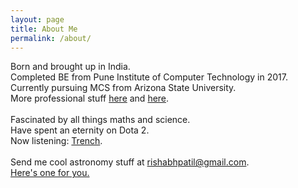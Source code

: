 ```yaml
---
layout: page
title: About Me
permalink: /about/
---
```


Born and brought up in India.<br>
Completed BE from Pune Institute of Computer Technology in 2017.<br>
Currently pursuing MCS from Arizona State University.<br>
More professional stuff [here](linkedin.com/in/rishabhpatil/) and [here](https://github.com/RishabhPatil/).
<br>
<br>
Fascinated by all things maths and science.<br>
Have spent an eternity on Dota 2.<br>
Now listening: [Trench](https://en.wikipedia.org/wiki/Trench_(album)).<br><br>
Send me cool astronomy stuff at [rishabhpatil@gmail.com](rishabhpatil@gmail.com).<br>
[Here's one for you.](https://apod.nasa.gov/apod/)